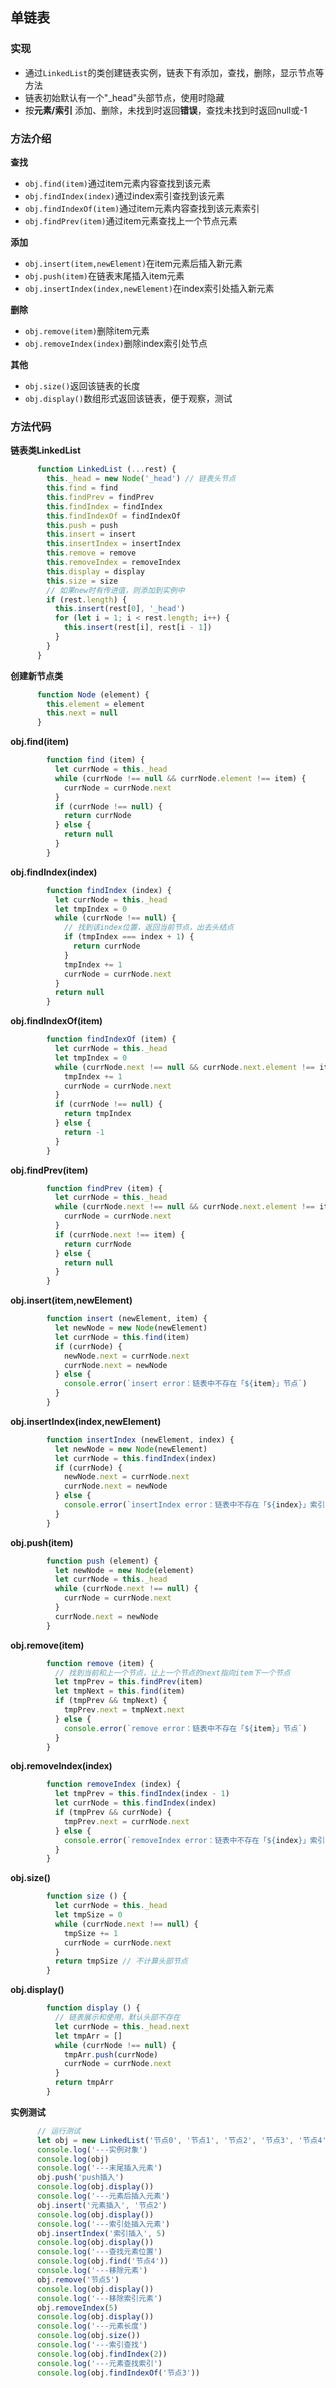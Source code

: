 ## 单链表

### 实现

- 通过`LinkedList`的类创建链表实例，链表下有添加，查找，删除，显示节点等方法
- 链表初始默认有一个"_head"头部节点，使用时隐藏
- 按**元素/索引** 添加、删除，未找到时返回**错误**，查找未找到时返回null或-1

### 方法介绍

**查找**

- `obj.find(item)`通过item元素内容查找到该元素
- `obj.findIndex(index)`通过index索引查找到该元素
- `obj.findIndexOf(item)`通过item元素内容查找到该元素索引
- `obj.findPrev(item)`通过item元素查找上一个节点元素

**添加**

- `obj.insert(item,newElement)`在item元素后插入新元素
- `obj.push(item)`在链表末尾插入item元素
- `obj.insertIndex(index,newElement)`在index索引处插入新元素

**删除**

- `obj.remove(item)`删除item元素
- `obj.removeIndex(index)`删除index索引处节点

**其他**

- `obj.size()`返回该链表的长度
- `obj.display()`数组形式返回该链表，便于观察，测试

### 方法代码

**链表类LinkedList**

```javascript
      function LinkedList (...rest) {
        this._head = new Node('_head') // 链表头节点
        this.find = find
        this.findPrev = findPrev
        this.findIndex = findIndex
        this.findIndexOf = findIndexOf
        this.push = push
        this.insert = insert
        this.insertIndex = insertIndex
        this.remove = remove
        this.removeIndex = removeIndex
        this.display = display
        this.size = size
        // 如果new时有传进值，则添加到实例中
        if (rest.length) {
          this.insert(rest[0], '_head')
          for (let i = 1; i < rest.length; i++) {
            this.insert(rest[i], rest[i - 1])
          }
        }
      }
```

**创建新节点类**

```javascript
      function Node (element) {
        this.element = element
        this.next = null
      }
```

**obj.find(item)**

```javascript
        function find (item) {
          let currNode = this._head
          while (currNode !== null && currNode.element !== item) {
            currNode = currNode.next
          }
          if (currNode !== null) {
            return currNode
          } else {
            return null
          }
        }
```

**obj.findIndex(index)**

```javascript
        function findIndex (index) {
          let currNode = this._head
          let tmpIndex = 0
          while (currNode !== null) {
            // 找到该index位置，返回当前节点，出去头结点
            if (tmpIndex === index + 1) {
              return currNode
            }
            tmpIndex += 1
            currNode = currNode.next
          }
          return null
        }
```

**obj.findIndexOf(item)**

```javascript
        function findIndexOf (item) {
          let currNode = this._head
          let tmpIndex = 0
          while (currNode.next !== null && currNode.next.element !== item) {
            tmpIndex += 1
            currNode = currNode.next
          }
          if (currNode !== null) {
            return tmpIndex
          } else {
            return -1
          }
        }
```

**obj.findPrev(item)**

```javascript
        function findPrev (item) {
          let currNode = this._head
          while (currNode.next !== null && currNode.next.element !== item) {
            currNode = currNode.next
          }
          if (currNode.next !== item) {
            return currNode
          } else {
            return null
          }
        }
```

**obj.insert(item,newElement)**

```javascript
        function insert (newElement, item) {
          let newNode = new Node(newElement)
          let currNode = this.find(item)
          if (currNode) {
            newNode.next = currNode.next
            currNode.next = newNode
          } else {
            console.error(`insert error：链表中不存在「${item}」节点`)
          }
        }
```

**obj.insertIndex(index,newElement)**

```javascript
        function insertIndex (newElement, index) {
          let newNode = new Node(newElement)
          let currNode = this.findIndex(index)
          if (currNode) {
            newNode.next = currNode.next
            currNode.next = newNode
          } else {
            console.error(`insertIndex error：链表中不存在「${index}」索引节点`)
          }
        }
```

**obj.push(item)**

```javascript
        function push (element) {
          let newNode = new Node(element)
          let currNode = this._head
          while (currNode.next !== null) {
            currNode = currNode.next
          }
          currNode.next = newNode
        }
```

**obj.remove(item)**

```javascript
        function remove (item) {
          // 找到当前和上一个节点，让上一个节点的next指向item下一个节点
          let tmpPrev = this.findPrev(item)
          let tmpNext = this.find(item)
          if (tmpPrev && tmpNext) {
            tmpPrev.next = tmpNext.next
          } else {
            console.error(`remove error：链表中不存在「${item}」节点`)
          }
        }
```

**obj.removeIndex(index)**

```javascript
        function removeIndex (index) {
          let tmpPrev = this.findIndex(index - 1)
          let currNode = this.findIndex(index)
          if (tmpPrev && currNode) {
            tmpPrev.next = currNode.next
          } else {
            console.error(`removeIndex error：链表中不存在「${index}」索引节点`)
          }
        }
```

**obj.size()**

```javascript
        function size () {
          let currNode = this._head
          let tmpSize = 0
          while (currNode.next !== null) {
            tmpSize += 1
            currNode = currNode.next
          }
          return tmpSize // 不计算头部节点
        }
```

**obj.display()**

```javascript
        function display () {
          // 链表展示和使用，默认头部不存在
          let currNode = this._head.next
          let tmpArr = []
          while (currNode !== null) {
            tmpArr.push(currNode)
            currNode = currNode.next
          }
          return tmpArr
        }
```

**实例测试**

```javascript
      // 运行测试
      let obj = new LinkedList('节点0', '节点1', '节点2', '节点3', '节点4', '节点5')
      console.log('---实例对象')
      console.log(obj)
      console.log('---末尾插入元素')
      obj.push('push插入')
      console.log(obj.display())
      console.log('---元素后插入元素')
      obj.insert('元素插入', '节点2')
      console.log(obj.display())
      console.log('---索引处插入元素')
      obj.insertIndex('索引插入', 5)
      console.log(obj.display())
      console.log('---查找元素位置')
      console.log(obj.find('节点4'))
      console.log('---移除元素')
      obj.remove('节点5')
      console.log(obj.display())
      console.log('---移除索引元素')
      obj.removeIndex(5)
      console.log(obj.display())
      console.log('---元素长度')
      console.log(obj.size())
      console.log('---索引查找')
      console.log(obj.findIndex(2))
      console.log('---元素查找索引')
      console.log(obj.findIndexOf('节点3'))
```


